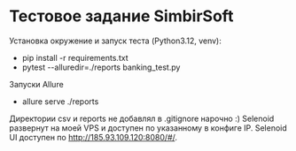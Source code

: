 # Тестовое задание SimbirSoft

Установка окружение и запуск теста (Python3.12, venv):

- pip install -r requirements.txt
- pytest --alluredir=./reports banking_test.py

Запуски Allure

- allure serve ./reports

Директории csv и reports не добавлял в .gitignore нарочно :)
Selenoid развернут на моей VPS и доступен по указанному в конфиге IP.
Selenoid UI доступен по http://185.93.109.120:8080/#/.